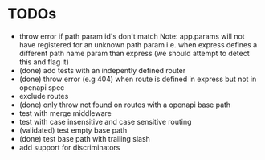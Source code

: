 # TODOs

- throw error if path param id's don't match
  Note: app.params will not have registered for an unknown path param i.e. when express defines a different path name param than express (we should attempt to detect this and flag it)
- (done) add tests with an indepently defined router
- (done) throw error (e.g 404) when route is defined in express but not in openapi spec
- exclude routes
- (done) only throw not found on routes with a openapi base path
- test with merge middleware
- test with case insensitive and case sensitive routing
- (validated) test empty base path
- (done) test base path with trailing slash
- add support for discriminators

